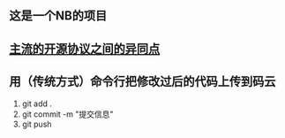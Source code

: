 ## 这是一个NB的项目

## [主流的开源协议之间的异同点]()

## 用（传统方式）命令行把修改过后的代码上传到码云
1.  git add .
2.  git commit -m "提交信息"
3.  git push